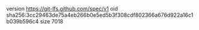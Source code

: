 version https://git-lfs.github.com/spec/v1
oid sha256:3cc29463de75a4eb266b0e5ed5b3f308cdf802366a676d922a16c1b039b596c4
size 7018
